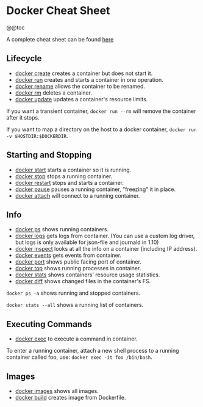 <!---
Copyright © 2015-2018 the contributors (see Contributors.md).

This file is part of Knora.

Knora is free software: you can redistribute it and/or modify
it under the terms of the GNU Affero General Public License as published
by the Free Software Foundation, either version 3 of the License, or
(at your option) any later version.

Knora is distributed in the hope that it will be useful,
but WITHOUT ANY WARRANTY; without even the implied warranty of
MERCHANTABILITY or FITNESS FOR A PARTICULAR PURPOSE.  See the
GNU Affero General Public License for more details.

You should have received a copy of the GNU Affero General Public
License along with Knora.  If not, see <http://www.gnu.org/licenses/>.
-->

# Docker Cheat Sheet

@@toc

A complete cheat sheet can be found
[here](https://github.com/wsargent/docker-cheat-sheet)

## Lifecycle

  - [docker
    create](https://docs.docker.com/engine/reference/commandline/create)
    creates a container but does not start it.
  - [docker run](https://docs.docker.com/engine/reference/commandline/run)
    creates and starts a container in one operation.
  - [docker
    rename](https://docs.docker.com/engine/reference/commandline/rename/)
    allows the container to be renamed.
  - [docker rm](https://docs.docker.com/engine/reference/commandline/rm)
    deletes a container.
  - [docker
    update](https://docs.docker.com/engine/reference/commandline/update/)
    updates a container's resource limits.

If you want a transient container, `docker run --rm` will remove the
container after it stops.

If you want to map a directory on the host to a docker container,
`docker run -v $HOSTDIR:$DOCKERDIR`.

## Starting and Stopping

  - [docker
    start](https://docs.docker.com/engine/reference/commandline/start)
    starts a container so it is running.
  - [docker
    stop](https://docs.docker.com/engine/reference/commandline/stop) stops a
    running container.
  - [docker
    restart](https://docs.docker.com/engine/reference/commandline/restart)
    stops and starts a container.
  - [docker
    pause](https://docs.docker.com/engine/reference/commandline/pause/)
    pauses a running container, "freezing" it in place.
  - [docker
    attach](https://docs.docker.com/engine/reference/commandline/attach)
    will connect to a running container.

## Info

  - [docker ps](https://docs.docker.com/engine/reference/commandline/ps)
    shows running containers.
  - [docker
    logs](https://docs.docker.com/engine/reference/commandline/logs) gets
    logs from container. (You can use a custom log driver, but logs is
    only available for json-file and journald in 1.10)
  - [docker
    inspect](https://docs.docker.com/engine/reference/commandline/inspect)
    looks at all the info on a container (including IP address).
  - [docker
    events](https://docs.docker.com/engine/reference/commandline/events)
    gets events from container.
  - [docker
    port](https://docs.docker.com/engine/reference/commandline/port) shows
    public facing port of container.
  - [docker top](https://docs.docker.com/engine/reference/commandline/top)
    shows running processes in container.
  - [docker
    stats](https://docs.docker.com/engine/reference/commandline/stats) shows
    containers' resource usage statistics.
  - [docker
    diff](https://docs.docker.com/engine/reference/commandline/diff) shows
    changed files in the container's FS.

`docker ps -a` shows running and stopped containers.

`docker stats --all` shows a running list of containers.

## Executing Commands

  - [docker
    exec](https://docs.docker.com/engine/reference/commandline/exec) to
    execute a command in container.

To enter a running container, attach a new shell process to a running
container called foo, use: `docker exec -it foo /bin/bash`.

## Images

  - [docker
    images](https://docs.docker.com/engine/reference/commandline/images)
    shows all images.
  - [docker
    build](https://docs.docker.com/engine/reference/commandline/build)
    creates image from Dockerfile.
